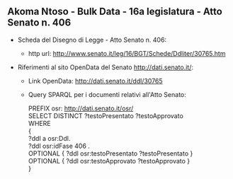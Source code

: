 ## Akoma Ntoso - Bulk Data - 16a legislatura - Atto Senato n. 406 ##

* Scheda del Disegno di Legge - Atto Senato n. 406:
	* http url: http://www.senato.it/leg/16/BGT/Schede/Ddliter/30765.htm

* Riferimenti al sito OpenData del Senato http://dati.senato.it/:
	* Link OpenData: http://dati.senato.it/ddl/30765
	* Query SPARQL per i documenti relativi all'Atto Senato:

        PREFIX osr: <http://dati.senato.it/osr/>  
		SELECT DISTINCT ?testoPresentato ?testoApprovato  
		WHERE  
		{  
		    ?ddl a osr:Ddl.  
		    ?ddl osr:idFase 406 .  
		    OPTIONAL { ?ddl osr:testoPresentato ?testoPresentato }  
		    OPTIONAL { ?ddl osr:testoApprovato ?testoApprovato }  
		}
		